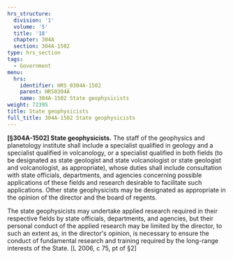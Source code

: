 ```yaml
---
hrs_structure:
  division: '1'
  volume: '5'
  title: '18'
  chapter: 304A
  section: 304A-1502
type: hrs_section
tags:
  - Government
menu:
  hrs:
    identifier: HRS_0304A-1502
    parent: HRS0304A
    name: 304A-1502 State geophysicists
weight: 72395
title: State geophysicists
full_title: 304A-1502 State geophysicists
---
```

**[§304A-1502] State geophysicists.** The staff of the geophysics and planetology institute shall include a specialist qualified in geology and a specialist qualified in volcanology, or a specialist qualified in both fields (to be designated as state geologist and state volcanologist or state geologist and volcanologist, as appropriate), whose duties shall include consultation with state officials, departments, and agencies concerning possible applications of these fields and research desirable to facilitate such applications. Other state geophysicists may be designated as appropriate in the opinion of the director and the board of regents.

The state geophysicists may undertake applied research required in their respective fields by state officials, departments, and agencies, but their personal conduct of the applied research may be limited by the director, to such an extent as, in the director's opinion, is necessary to ensure the conduct of fundamental research and training required by the long-range interests of the State. [L 2006, c 75, pt of §2]